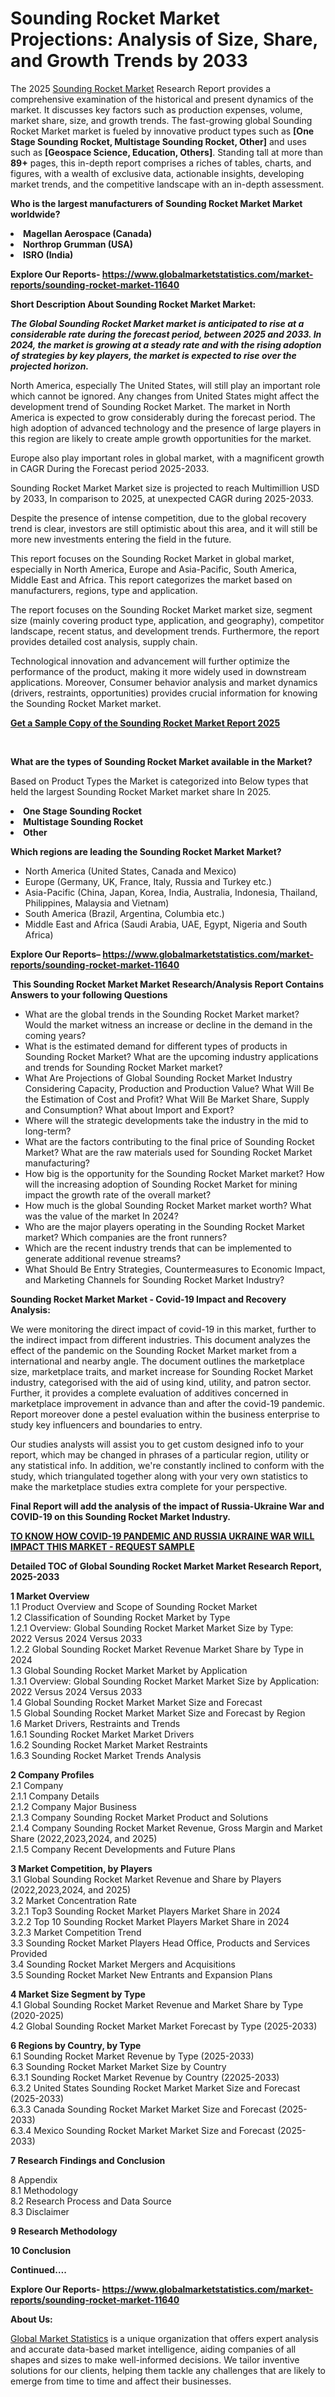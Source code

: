 <H1>Sounding Rocket Market Projections: Analysis of Size, Share, and Growth Trends by 2033</H1><p>The 2025 <a href="https://www.globalmarketstatistics.com/market-reports/sounding-rocket-market-11640">Sounding Rocket Market</a> Research Report provides a comprehensive examination of the historical and present dynamics of the market. It discusses key factors such as production expenses, volume, market share, size, and growth trends. The fast-growing global Sounding Rocket Market market is fueled by innovative product types such as <strong>[One Stage Sounding Rocket, Multistage Sounding Rocket, Other]</strong> and uses such as <strong>[Geospace Science, Education, Others]</strong>. Standing tall at more than <strong>89+</strong> pages, this in-depth report comprises a riches of tables, charts, and figures, with a wealth of exclusive data, actionable insights, developing market trends, and the competitive landscape with an in-depth assessment.</p><p><strong>Who is the largest manufacturers of Sounding Rocket Market Market worldwide?</strong></p><p><strong><li>Magellan Aerospace (Canada)<li>Northrop Grumman (USA)<li>ISRO (India)</strong></p><p><strong>Explore Our Reports-&nbsp;<a href="https://wordhtml.com/">https://www.globalmarketstatistics.com/market-reports/sounding-rocket-market-11640</a></strong></p><p><strong>Short Description About Sounding Rocket Market Market:</strong></p><p><strong><em>The Global Sounding Rocket Market market is anticipated to rise at a considerable rate during the forecast period, between 2025 and 2033. In 2024, the market is growing at a steady rate and with the rising adoption of strategies by key players, the market is expected to rise over the projected horizon.</em></strong></p><p>North America, especially The United States, will still play an important role which cannot be ignored. Any changes from United States might affect the development trend of Sounding Rocket Market. The market in North America is expected to grow considerably during the forecast period. The high adoption of advanced technology and the presence of large players in this region are likely to create ample growth opportunities for the market.</p><p>Europe also play important roles in global market, with a magnificent growth in CAGR During the Forecast period 2025-2033.</p><p>Sounding Rocket Market Market size is projected to reach Multimillion USD by 2033, In comparison to 2025, at unexpected CAGR during 2025-2033.</p><p>Despite the presence of intense competition, due to the global recovery trend is clear, investors are still optimistic about this area, and it will still be more new investments entering the field in the future.</p><p>This report focuses on the Sounding Rocket Market in global market, especially in North America, Europe and Asia-Pacific, South America, Middle East and Africa. This report categorizes the market based on manufacturers, regions, type and application.</p><p>The report focuses on the Sounding Rocket Market market size, segment size (mainly covering product type, application, and geography), competitor landscape, recent status, and development trends. Furthermore, the report provides detailed cost analysis, supply chain.</p><p>Technological innovation and advancement will further optimize the performance of the product, making it more widely used in downstream applications. Moreover, Consumer behavior analysis and market dynamics (drivers, restraints, opportunities) provides crucial information for knowing the Sounding Rocket Market market.</p><p><strong><a href="https://www.globalmarketstatistics.com/market-reports/sounding-rocket-market-11640">Get a Sample Copy of the Sounding Rocket Market Report 2025</a></strong></p><p>&nbsp;</p><p><strong>What are the types of Sounding Rocket Market available in the Market?</strong></p><p>Based on Product Types the Market is categorized into Below types that held the largest Sounding Rocket Market market share In 2025.</p><p><strong><li>One Stage Sounding Rocket<li>Multistage Sounding Rocket<li>Other</strong></p><p><strong>Which regions are leading the Sounding Rocket Market Market?</strong></p><ul><li>North America (United States, Canada and Mexico)</li><li>Europe (Germany, UK, France, Italy, Russia and Turkey etc.)</li><li>Asia-Pacific (China, Japan, Korea, India, Australia, Indonesia, Thailand, Philippines, Malaysia and Vietnam)</li><li>South America (Brazil, Argentina, Columbia etc.)</li><li>Middle East and Africa (Saudi Arabia, UAE, Egypt, Nigeria and South Africa)</li></ul><p><strong>Explore Our Reports&ndash;&nbsp;<a href="https://www.globalmarketstatistics.com/market-reports/sounding-rocket-market-11640">https://www.globalmarketstatistics.com/market-reports/sounding-rocket-market-11640</a></strong></p><p><strong>&nbsp;This Sounding Rocket Market Market Research/Analysis Report Contains Answers to your following Questions</strong></p><ul><li>What are the global trends in the Sounding Rocket Market market? Would the market witness an increase or decline in the demand in the coming years?</li><li>What is the estimated demand for different types of products in Sounding Rocket Market? What are the upcoming industry applications and trends for Sounding Rocket Market market?</li><li>What Are Projections of Global Sounding Rocket Market Industry Considering Capacity, Production and Production Value? What Will Be the Estimation of Cost and Profit? What Will Be Market Share, Supply and Consumption? What about Import and Export?</li><li>Where will the strategic developments take the industry in the mid to long-term?</li><li>What are the factors contributing to the final price of Sounding Rocket Market? What are the raw materials used for Sounding Rocket Market manufacturing?</li><li>How big is the opportunity for the Sounding Rocket Market market? How will the increasing adoption of Sounding Rocket Market for mining impact the growth rate of the overall market?</li><li>How much is the global Sounding Rocket Market market worth? What was the value of the market In 2024?</li><li>Who are the major players operating in the Sounding Rocket Market market? Which companies are the front runners?</li><li>Which are the recent industry trends that can be implemented to generate additional revenue streams?</li><li>What Should Be Entry Strategies, Countermeasures to Economic Impact, and Marketing Channels for Sounding Rocket Market Industry?</li></ul><p><strong>Sounding Rocket Market Market - Covid-19 Impact and Recovery Analysis:</strong></p><p>We were monitoring the direct impact of covid-19 in this market, further to the indirect impact from different industries. This document analyzes the effect of the pandemic on the Sounding Rocket Market market from a international and nearby angle. The document outlines the marketplace size, marketplace traits, and market increase for Sounding Rocket Market industry, categorised with the aid of using kind, utility, and patron sector. Further, it provides a complete evaluation of additives concerned in marketplace improvement in advance than and after the covid-19 pandemic. Report moreover done a pestel evaluation within the business enterprise to study key influencers and boundaries to entry.</p><p>Our studies analysts will assist you to get custom designed info to your report, which may be changed in phrases of a particular region, utility or any statistical info. In addition, we're constantly inclined to conform with the study, which triangulated together along with your very own statistics to make the marketplace studies extra complete for your perspective.</p><p><strong>Final Report will add the analysis of the impact of Russia-Ukraine War and COVID-19 on this Sounding Rocket Market Industry.</strong></p><p><strong><a href="https://www.globalmarketstatistics.com/market-reports/sounding-rocket-market-11640">TO KNOW HOW COVID-19 PANDEMIC AND RUSSIA UKRAINE WAR WILL IMPACT THIS MARKET - REQUEST SAMPLE</a></strong></p><p><strong>Detailed TOC of Global Sounding Rocket Market Market Research Report, 2025-2033</strong></p><p><strong>1 Market Overview</strong><br /> 1.1 Product Overview and Scope of Sounding Rocket Market<br /> 1.2 Classification of Sounding Rocket Market by Type<br /> 1.2.1 Overview: Global Sounding Rocket Market Market Size by Type: 2022&nbsp;Versus 2024 Versus 2033<br /> 1.2.2 Global Sounding Rocket Market Revenue Market Share by Type in 2024<br /> 1.3 Global Sounding Rocket Market Market by Application<br /> 1.3.1 Overview: Global Sounding Rocket Market Market Size by Application: 2022&nbsp;Versus 2024 Versus 2033<br /> 1.4 Global Sounding Rocket Market Market Size and Forecast<br /> 1.5 Global Sounding Rocket Market Market Size and Forecast by Region<br /> 1.6 Market Drivers, Restraints and Trends<br /> 1.6.1 Sounding Rocket Market Market Drivers<br /> 1.6.2 Sounding Rocket Market Market Restraints<br /> 1.6.3 Sounding Rocket Market Trends Analysis</p><p><strong>2 Company Profiles</strong><br /> 2.1 Company<br /> 2.1.1 Company Details<br /> 2.1.2 Company Major Business<br /> 2.1.3 Company Sounding Rocket Market Product and Solutions<br /> 2.1.4 Company Sounding Rocket Market Revenue, Gross Margin and Market Share (2022,2023,2024, and 2025)<br /> 2.1.5 Company Recent Developments and Future Plans</p><p><strong>3 Market Competition, by Players</strong><br /> 3.1 Global Sounding Rocket Market Revenue and Share by Players (2022,2023,2024, and 2025)<br /> 3.2 Market Concentration Rate<br /> 3.2.1 Top3 Sounding Rocket Market Players Market Share in 2024<br /> 3.2.2 Top 10 Sounding Rocket Market Players Market Share in 2024<br /> 3.2.3 Market Competition Trend<br /> 3.3 Sounding Rocket Market Players Head Office, Products and Services Provided<br /> 3.4 Sounding Rocket Market Mergers and Acquisitions<br /> 3.5 Sounding Rocket Market New Entrants and Expansion Plans</p><p><strong>4 Market Size Segment by Type</strong><br /> 4.1 Global Sounding Rocket Market Revenue and Market Share by Type (2020-2025)<br /> 4.2 Global Sounding Rocket Market Market Forecast by Type (2025-2033)</p><p><strong>6 Regions by Country, by Type</strong><br /> 6.1 Sounding Rocket Market Revenue by Type (2025-2033)<br /> 6.3 Sounding Rocket Market Market Size by Country<br /> 6.3.1 Sounding Rocket Market Revenue by Country (22025-2033)<br /> 6.3.2 United States Sounding Rocket Market Market Size and Forecast (2025-2033)<br /> 6.3.3 Canada Sounding Rocket Market Market Size and Forecast (2025-2033)<br /> 6.3.4 Mexico Sounding Rocket Market Market Size and Forecast (2025-2033)</p><p><strong>7 Research Findings and Conclusion</strong></p><p>8 Appendix<br /> 8.1 Methodology<br /> 8.2 Research Process and Data Source<br /> 8.3 Disclaimer</p><p><strong>9 Research Methodology</strong></p><p><strong>10 Conclusion</strong></p><p><strong>Continued&hellip;.</strong></p><p><strong>Explore Our Reports-&nbsp;<a href="Sounding Rocket Market">https://www.globalmarketstatistics.com/market-reports/sounding-rocket-market-11640</a></strong></p><p><strong>About Us:</strong></p><p><a href="https://www.globalmarketstatistics.com/">Global Market Statistics</a>&nbsp;is a unique organization that offers expert analysis and accurate data-based market intelligence, aiding companies of all shapes and sizes to make well-informed decisions. We tailor inventive solutions for our clients, helping them tackle any challenges that are likely to emerge from time to time and affect their businesses.</p><p>&nbsp;</p>
